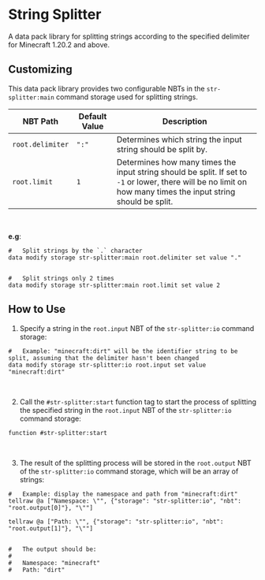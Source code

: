 #   String Splitter

A data pack library for splitting strings according to the specified delimiter for Minecraft 1.20.2 and above.


##  Customizing

This data pack library provides two configurable NBTs in the `str-splitter:main` command storage used for splitting strings.

NBT Path            | Default Value | Description
--------------------|---------------|------------
`root.delimiter`    | `":"`         | Determines which string the input string should be split by.
`root.limit`        | `1`           | Determines how many times the input string should be split. If set to `-1` or lower, there will be no limit on how many times the input string should be split.
<br>

**e.g**:
```mcfunction
#   Split strings by the `.` character
data modify storage str-splitter:main root.delimiter set value "."


#   Split strings only 2 times
data modify storage str-splitter:main root.limit set value 2
```

##  How to Use

1. Specify a string in the `root.input` NBT of the `str-splitter:io` command storage:
```mcfunction
#   Example: "minecraft:dirt" will be the identifier string to be split, assuming that the delimiter hasn't been changed
data modify storage str-splitter:io root.input set value "minecraft:dirt"
```
<br>

2. Call the `#str-splitter:start` function tag to start the process of splitting the specified string in the `root.input` NBT of the `str-splitter:io` command storage:
```mcfunction
function #str-splitter:start
```
<br>

3. The result of the splitting process will be stored in the `root.output` NBT of the `str-splitter:io` command storage, which will be an array of strings:
```mcfunction
#   Example: display the namespace and path from "minecraft:dirt"
tellraw @a ["Namespace: \"", {"storage": "str-splitter:io", "nbt": "root.output[0]"}, "\""]

tellraw @a ["Path: \"", {"storage": "str-splitter:io", "nbt": "root.output[1]"}, "\""]


#   The output should be:
#
#   Namespace: "minecraft"
#   Path: "dirt"

```
